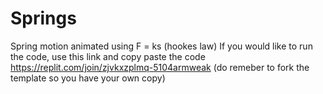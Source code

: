 # Springs
Spring motion animated using F = ks (hookes law)
If you would like to run the code, use this link and copy paste the code https://replit.com/join/zjvkxzplmq-5104armweak (do remeber to fork the template so you have your own copy)
